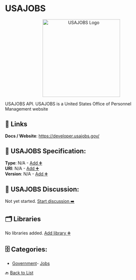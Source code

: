 # USAJOBS
<p align="center">
    <img width="256" src="https://raw.githubusercontent.com/apis-list/apis-list/main/apis/usajobs/logo_256x256.png" alt="USAJOBS Logo"/>
</p>
USAJOBS API. USAJOBS is a United States Office of Personnel Management website

##  🔗 Links
**Docs / Website**: https://developer.usajobs.gov/

## 🧬 USAJOBS Specification:
**Type**: N/A - [Add ➕](https://github.com/apis-list/apis-list/edit/main/apis/usajobs/usajobs.yaml)  
**URI**: N/A - [Add ➕](https://github.com/apis-list/apis-list/edit/main/apis/usajobs/usajobs.yaml)  
**Version**: N/A - [Add ➕](https://github.com/apis-list/apis-list/edit/main/apis/usajobs/usajobs.yaml)

## 💬 USAJOBS Discussion:
Not yet started. [Start discussion ➡️](https://github.com/apis-list/apis-list/discussions/new)

## 🗂️ Libraries

No libraries added. [Add library ➕](https://github.com/apis-list/apis-list/edit/main/apis/usajobs/usajobs.yaml)    


## 🗄️ Categories:
- [Government](https://github.com/apis-list/apis-list#government-)- [Jobs](https://github.com/apis-list/apis-list#jobs-)

🔙  [Back to List](https://github.com/apis-list/apis-list)
